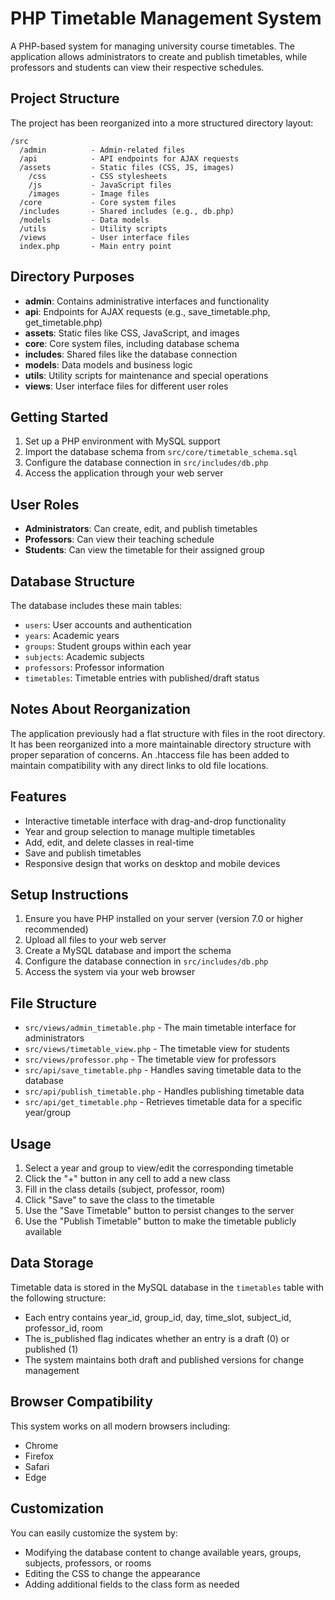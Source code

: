 # PHP Timetable Management System

A PHP-based system for managing university course timetables. The application allows administrators to create and publish timetables, while professors and students can view their respective schedules.

## Project Structure

The project has been reorganized into a more structured directory layout:

```
/src
  /admin          - Admin-related files
  /api            - API endpoints for AJAX requests
  /assets         - Static files (CSS, JS, images)
    /css          - CSS stylesheets
    /js           - JavaScript files
    /images       - Image files
  /core           - Core system files
  /includes       - Shared includes (e.g., db.php)
  /models         - Data models
  /utils          - Utility scripts
  /views          - User interface files
  index.php       - Main entry point
```

## Directory Purposes

- **admin**: Contains administrative interfaces and functionality
- **api**: Endpoints for AJAX requests (e.g., save_timetable.php, get_timetable.php)
- **assets**: Static files like CSS, JavaScript, and images
- **core**: Core system files, including database schema
- **includes**: Shared files like the database connection
- **models**: Data models and business logic
- **utils**: Utility scripts for maintenance and special operations
- **views**: User interface files for different user roles

## Getting Started

1. Set up a PHP environment with MySQL support
2. Import the database schema from `src/core/timetable_schema.sql`
3. Configure the database connection in `src/includes/db.php`
4. Access the application through your web server

## User Roles

- **Administrators**: Can create, edit, and publish timetables
- **Professors**: Can view their teaching schedule
- **Students**: Can view the timetable for their assigned group

## Database Structure

The database includes these main tables:

- `users`: User accounts and authentication
- `years`: Academic years
- `groups`: Student groups within each year
- `subjects`: Academic subjects
- `professors`: Professor information
- `timetables`: Timetable entries with published/draft status

## Notes About Reorganization

The application previously had a flat structure with files in the root directory. It has been reorganized into a more maintainable directory structure with proper separation of concerns. An .htaccess file has been added to maintain compatibility with any direct links to old file locations.

## Features

- Interactive timetable interface with drag-and-drop functionality
- Year and group selection to manage multiple timetables
- Add, edit, and delete classes in real-time
- Save and publish timetables
- Responsive design that works on desktop and mobile devices

## Setup Instructions

1. Ensure you have PHP installed on your server (version 7.0 or higher recommended)
2. Upload all files to your web server
3. Create a MySQL database and import the schema
4. Configure the database connection in `src/includes/db.php`
5. Access the system via your web browser

## File Structure

- `src/views/admin_timetable.php` - The main timetable interface for administrators
- `src/views/timetable_view.php` - The timetable view for students
- `src/views/professor.php` - The timetable view for professors
- `src/api/save_timetable.php` - Handles saving timetable data to the database
- `src/api/publish_timetable.php` - Handles publishing timetable data
- `src/api/get_timetable.php` - Retrieves timetable data for a specific year/group

## Usage

1. Select a year and group to view/edit the corresponding timetable
2. Click the "+" button in any cell to add a new class
3. Fill in the class details (subject, professor, room)
4. Click "Save" to save the class to the timetable
5. Use the "Save Timetable" button to persist changes to the server
6. Use the "Publish Timetable" button to make the timetable publicly available

## Data Storage

Timetable data is stored in the MySQL database in the `timetables` table with the following structure:

- Each entry contains year_id, group_id, day, time_slot, subject_id, professor_id, room
- The is_published flag indicates whether an entry is a draft (0) or published (1)
- The system maintains both draft and published versions for change management

## Browser Compatibility

This system works on all modern browsers including:

- Chrome
- Firefox
- Safari
- Edge

## Customization

You can easily customize the system by:

- Modifying the database content to change available years, groups, subjects, professors, or rooms
- Editing the CSS to change the appearance
- Adding additional fields to the class form as needed
